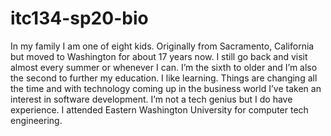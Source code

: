 # itc134-sp20-bio
In my family I am one of eight kids. Originally from Sacramento, California but moved to Washington for about 17 years now. I still go back and visit almost every summer or whenever I can. I’m the sixth to older and I’m also the second to further my education. 
I like learning. Things are changing all the time and with technology coming up in the business world I’ve taken an interest in software development. I’m not a tech genius but I do have experience. I attended Eastern Washington University for computer tech engineering. 

